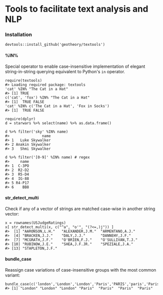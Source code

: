 # Tools to facilitate text analysis and NLP

### Installation

    devtools::install_github('geotheory/textools')

#### %IN%

Special operator to enable case-insensitive implementation of elegant string-in-string querying equivalent to Python's `in` operator.

```
require(textools)
#> Loading required package: textools
'cat' %IN% "The Cat in a Hat"
#> [1] TRUE
c('cat', 'fox') %IN% "The Cat in a Hat"
#> [1]  TRUE FALSE
'cat' %IN% c('The Cat in a Hat', 'Fox in Socks')
#> [1]  TRUE FALSE

require(dplyr)
d = starwars %>% select(name) %>% as.data.frame()

d %>% filter('sky' %IN% name)
#>               name
#> 1   Luke Skywalker
#> 2 Anakin Skywalker
#> 3   Shmi Skywalker

d %>% filter('[0-9]' %IN% name) # regex
#>     name
#> 1  C-3PO
#> 2  R2-D2
#> 3  R5-D4
#> 4  IG-88
#> 5 R4-P17
#> 6    BB8
```

#### str_detect_multi

Check if any of a vector of strings are matched case-wise in another string vector:

```
x = rownames(USJudgeRatings)
x[ str_detect_multi(x, c("^a", "o'", "(?<=,)j")) ]
#>  [1] "AARONSON,L.H."   "ALEXANDER,J.M."  "ARMENTANO,A.J."
#>  [4] "BRACKEN,J.J."    "DALY,J.J."       "DANNEHY,J.F."
#>  [7] "MCGRATH,J.F."    "O'BRIEN,F.J."    "O'SULLIVAN,T.J."
#> [10] "RUBINOW,J.E."    "SHEA,J.F.JR."    "SPEZIALE,J.A."
#> [13] "STAPLETON,J.F."
```

#### bundle_case

Reassign case variations of case-insensitive groups with the most common variant:

```
bundle_case(c('london','London','London','Paris','PARIS','paris','Paris'))
#> [1] "London" "London" "London" "Paris"  "Paris"  "Paris"  "Paris"
```
